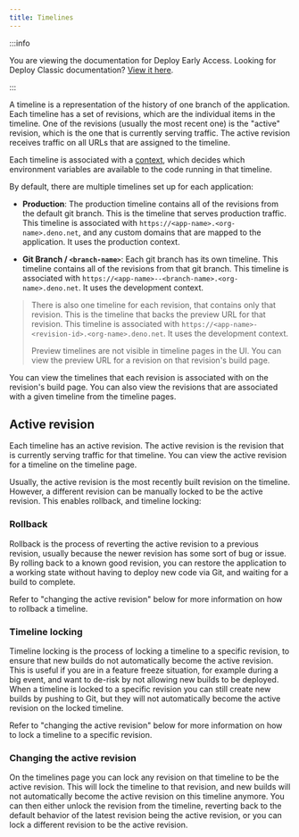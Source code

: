 ```yaml
---
title: Timelines
---
```


:::info

You are viewing the documentation for Deploy Early Access. Looking for Deploy
Classic documentation? [View it here](/deploy/).

:::

A timeline is a representation of the history of one branch of the application.
Each timeline has a set of revisions, which are the individual items in the
timeline. One of the revisions (usually the most recent one) is the "active"
revision, which is the one that is currently serving traffic. The active
revision receives traffic on all URLs that are assigned to the timeline.

Each timeline is associated with a [context](./env-vars-and-contexts.md), which
decides which environment variables are available to the code running in that
timeline.

By default, there are multiple timelines set up for each application:

- **Production**: The production timeline contains all of the revisions from the
  default git branch. This is the timeline that serves production traffic. This
  timeline is associated with `https://<app-name>.<org-name>.deno.net`, and any
  custom domains that are mapped to the application. It uses the production
  context.

- **Git Branch / `<branch-name>`**: Each git branch has its own timeline. This
  timeline contains all of the revisions from that git branch. This timeline is
  associated with `https://<app-name>--<branch-name>.<org-name>.deno.net`. It
  uses the development context.

> There is also one timeline for each revision, that contains only that
> revision. This is the timeline that backs the preview URL for that revision.
> This timeline is associated with
> `https://<app-name>-<revision-id>.<org-name>.deno.net`. It uses the
> development context.
>
> Preview timelines are not visible in timeline pages in the UI. You can view
> the preview URL for a revision on that revision's build page.

You can view the timelines that each revision is associated with on the
revision's build page. You can also view the revisions that are associated with
a given timeline from the timeline pages.

## Active revision

Each timeline has an active revision. The active revision is the revision that
is currently serving traffic for that timeline. You can view the active revision
for a timeline on the timeline page.

Usually, the active revision is the most recently built revision on the
timeline. However, a different revision can be manually locked to be the active
revision. This enables rollback, and timeline locking:

### Rollback

Rollback is the process of reverting the active revision to a previous revision,
usually because the newer revision has some sort of bug or issue. By rolling
back to a known good revision, you can restore the application to a working
state without having to deploy new code via Git, and waiting for a build to
complete.

Refer to "changing the active revision" below for more information on how to
rollback a timeline.

### Timeline locking

Timeline locking is the process of locking a timeline to a specific revision, to
ensure that new builds do not automatically become the active revision. This is
useful if you are in a feature freeze situation, for example during a big event,
and want to de-risk by not allowing new builds to be deployed. When a timeline
is locked to a specific revision you can still create new builds by pushing to
Git, but they will not automatically become the active revision on the locked
timeline.

Refer to "changing the active revision" below for more information on how to
lock a timeline to a specific revision.

### Changing the active revision

On the timelines page you can lock any revision on that timeline to be the
active revision. This will lock the timeline to that revision, and new builds
will not automatically become the active revision on this timeline anymore. You
can then either unlock the revision from the timeline, reverting back to the
default behavior of the latest revision being the active revision, or you can
lock a different revision to be the active revision.

